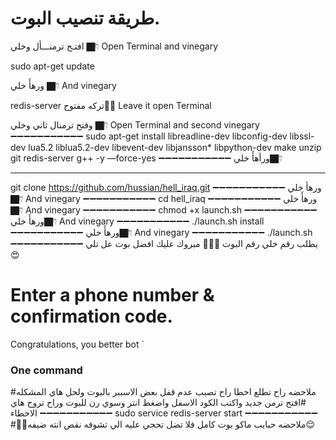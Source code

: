 # طريقة تنصيب البوت.
افتـح ترمنـــأل وخلي 👇🏿 Open Terminal and vinegary

sudo apt-get update 

ورهأَ خلي 👇🏿 And vinegary

redis-server
تركه مفتوح✋🏿  Leave it open Terminal

وفتح ترمنال ثاني وخلي 👇🏿 Open Terminal and second vinegary
➖➖➖➖➖➖➖➖➖➖➖
sudo apt-get install libreadline-dev libconfig-dev libssl-dev lua5.2 liblua5.2-dev libevent-dev libjansson* libpython-dev make unzip git redis-server g++ -y —force-yes
➖➖➖➖➖➖➖➖➖➖➖
ورأهأَ خلي👇🏿
**************
git clone https://github.com/hussian/hell_iraq.git
➖➖➖➖➖➖➖➖➖➖➖
ورهأ خلي 👇🏿 And vinegary
➖➖➖➖➖➖➖➖➖➖➖
cd hell_iraq
➖➖➖➖➖➖➖➖➖➖➖
ورهأَ خلي👇🏿 And vinegary
➖➖➖➖➖➖➖➖➖➖➖
chmod +x launch.sh
➖➖➖➖➖➖➖➖➖➖➖
ورهأَ خلي👇🏿 And vinegary
➖➖➖➖➖➖➖➖➖➖➖
./launch.sh install
➖➖➖➖➖➖➖➖➖➖➖
ورهأَ خلي👇🏿 And vinegary
➖➖➖➖➖➖➖➖➖➖➖
./launch.sh 
➖➖➖➖➖➖➖➖➖➖➖
يطلب رقم خلي رقم البوت ✋🏿😘
مبروك عليك افضل بوت عل تلي 😍

# Enter a phone number & confirmation code.
Congratulations, you better bot
`
### One command
#ملاحضه راح تطلع اخطا راح تصبب عدم قفل بعض الاسببر بالبوت ولحل هاي المشكله
#افتح ترمن جديد واكتب الكود الاسفل واضغط انتر وسوي رن للبوت وراح تروح هاي الاخطاء
➖➖➖➖➖➖➖➖➖➖➖
sudo service redis-server start
➖➖➖➖➖➖➖➖➖➖➖
#🌚💔ملاحضه حبايب ماكو بوت كامل فلا تضل تحجي عليه الي تشوفه نقص انته ضيفه😌
